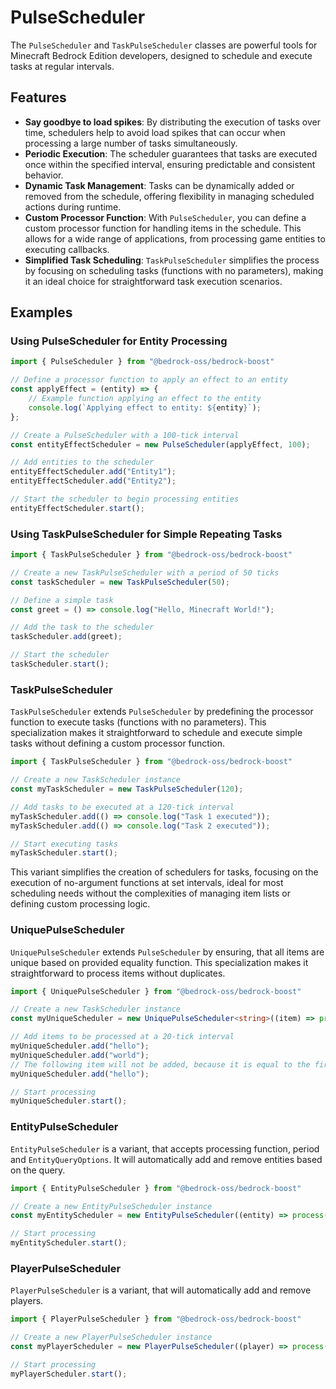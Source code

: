 # PulseScheduler

The `PulseScheduler` and `TaskPulseScheduler` classes are powerful tools for Minecraft Bedrock Edition developers, designed to schedule and execute tasks at regular intervals.

## Features

- **Say goodbye to load spikes**: By distributing the execution of tasks over time, schedulers help to avoid load spikes that can occur when processing a large number of tasks simultaneously.
- **Periodic Execution**: The scheduler guarantees that tasks are executed once within the specified interval, ensuring predictable and consistent behavior.
- **Dynamic Task Management**: Tasks can be dynamically added or removed from the schedule, offering flexibility in managing scheduled actions during runtime.
- **Custom Processor Function**: With `PulseScheduler`, you can define a custom processor function for handling items in the schedule. This allows for a wide range of applications, from processing game entities to executing callbacks.
- **Simplified Task Scheduling**: `TaskPulseScheduler` simplifies the process by focusing on scheduling tasks (functions with no parameters), making it an ideal choice for straightforward task execution scenarios.

## Examples

### Using PulseScheduler for Entity Processing

```typescript
import { PulseScheduler } from "@bedrock-oss/bedrock-boost"

// Define a processor function to apply an effect to an entity
const applyEffect = (entity) => {
    // Example function applying an effect to the entity
    console.log(`Applying effect to entity: ${entity}`);
};

// Create a PulseScheduler with a 100-tick interval
const entityEffectScheduler = new PulseScheduler(applyEffect, 100);

// Add entities to the scheduler
entityEffectScheduler.add("Entity1");
entityEffectScheduler.add("Entity2");

// Start the scheduler to begin processing entities
entityEffectScheduler.start();
```

### Using TaskPulseScheduler for Simple Repeating Tasks

```typescript
import { TaskPulseScheduler } from "@bedrock-oss/bedrock-boost"

// Create a new TaskPulseScheduler with a period of 50 ticks
const taskScheduler = new TaskPulseScheduler(50);

// Define a simple task
const greet = () => console.log("Hello, Minecraft World!");

// Add the task to the scheduler
taskScheduler.add(greet);

// Start the scheduler
taskScheduler.start();
```

### TaskPulseScheduler

`TaskPulseScheduler` extends `PulseScheduler` by predefining the processor function to execute tasks (functions with no parameters). This specialization makes it straightforward to schedule and execute simple tasks without defining a custom processor function. 

```typescript
import { TaskPulseScheduler } from "@bedrock-oss/bedrock-boost"

// Create a new TaskScheduler instance
const myTaskScheduler = new TaskPulseScheduler(120);

// Add tasks to be executed at a 120-tick interval
myTaskScheduler.add(() => console.log("Task 1 executed"));
myTaskScheduler.add(() => console.log("Task 2 executed"));

// Start executing tasks
myTaskScheduler.start();
```

This variant simplifies the creation of schedulers for tasks, focusing on the execution of no-argument functions at set intervals, ideal for most scheduling needs without the complexities of managing item lists or defining custom processing logic.

### UniquePulseScheduler

`UniquePulseScheduler` extends `PulseScheduler` by ensuring, that all items are unique based on provided equality function. This specialization makes it straightforward to process items without duplicates.

```typescript
import { UniquePulseScheduler } from "@bedrock-oss/bedrock-boost"

// Create a new TaskScheduler instance
const myUniqueScheduler = new UniquePulseScheduler<string>((item) => process(item), 20, (a, b) => a === b);

// Add items to be processed at a 20-tick interval
myUniqueScheduler.add("hello");
myUniqueScheduler.add("world");
// The following item will not be added, because it is equal to the first one
myUniqueScheduler.add("hello");

// Start processing
myUniqueScheduler.start();
```

### EntityPulseScheduler

`EntityPulseScheduler` is a variant, that accepts processing function, period and `EntityQueryOptions`. It will automatically add and remove entities based on the query.

```typescript
import { EntityPulseScheduler } from "@bedrock-oss/bedrock-boost"

// Create a new EntityPulseScheduler instance
const myEntityScheduler = new EntityPulseScheduler((entity) => process(entity), 20, { type: "minecraft:pig" });

// Start processing
myEntityScheduler.start();
```

### PlayerPulseScheduler

`PlayerPulseScheduler` is a variant, that will automatically add and remove players.

```typescript
import { PlayerPulseScheduler } from "@bedrock-oss/bedrock-boost"

// Create a new PlayerPulseScheduler instance
const myPlayerScheduler = new PlayerPulseScheduler((player) => process(player), 20);

// Start processing
myPlayerScheduler.start();
```